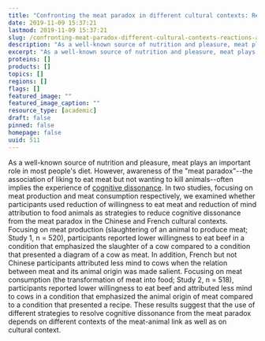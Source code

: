 ```yaml
---
title: "Confronting the meat paradox in different cultural contexts: Reactions among Chinese and French participants"
date: 2019-11-09 15:37:21
lastmod: 2019-11-09 15:37:21
slug: /confronting-meat-paradox-different-cultural-contexts-reactions-among-chinese-and-french
description: "As a well-known source of nutrition and pleasure, meat plays an important role in most people’s diet. However, awareness of the “meat paradox”–the association of liking to eat meat but not wanting to kill animals–often implies the experience of cognitive dissonance."
excerpt: "As a well-known source of nutrition and pleasure, meat plays an important role in most people’s diet. However, awareness of the “meat paradox”–the association of liking to eat meat but not wanting to kill animals–often implies the experience of cognitive dissonance."
proteins: []
products: []
topics: []
regions: []
flags: []
featured_image: ""
featured_image_caption: ""
resource_type: [academic]
draft: false
pinned: false
homepage: false
uuid: 511
---
```

As a well-known source of nutrition and pleasure, meat plays an
important role in most people's diet. However, awareness of the "meat
paradox"--the association of liking to eat meat but not wanting to kill
animals--often implies the experience of [cognitive
dissonance](https://www.sciencedirect.com/topics/neuroscience/cognitive-dissonance "Learn more about Cognitive Dissonance from ScienceDirect's AI-generated Topic Pages").
In two studies, focusing on meat production and meat consumption
respectively, we examined whether participants used reduction of
willingness to eat meat and reduction of mind attribution to food
animals as strategies to reduce cognitive dissonance from the meat
paradox in the Chinese and French cultural contexts. Focusing on meat
production (slaughtering of an animal to produce meat; Study 1,
n = 520), participants reported lower willingness to eat beef in a
condition that emphasized the slaughter of a cow compared to a condition
that presented a diagram of a cow as meat. In addition, French but not
Chinese participants attributed less mind to cows when the relation
between meat and its animal origin was made salient. Focusing on meat
consumption (the transformation of meat into food; Study 2, n = 518),
participants reported lower willingness to eat beef and attributed less
mind to cows in a condition that emphasized the animal origin of meat
compared to a condition that presented a recipe. These results suggest
that the use of different strategies to resolve cognitive dissonance
from the meat paradox depends on different contexts of the meat-animal
link as well as on cultural context.
